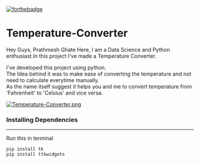 [![forthebadge](https://forthebadge.com/images/badges/made-with-python.svg)](https://forthebadge.com)

# Temperature-Converter
Hey Guys, Prathmesh Ghate Here, I am a Data Science and Python enthusiast.In this project I've made a Temperature Converter. <br> 

I've developed this project using python. <br> 
The Idea behind it was to make ease of converting the temperature and not need to calculate everytime manually. <br> 
As the name itself suggest it helps you and me to convert temperature from 'Fahrenheit' to 'Celsius' and vice versa. <br> 

[![Temperature-Converter.png](https://i.postimg.cc/4yNgtQ4D/Temperature-Converter.png)](https://postimg.cc/1nT216qB)

### Installing Dependencies
*********
Run this in terminal<br>

`pip install tk`<br>
`pip install ttkwidgets`<br>
